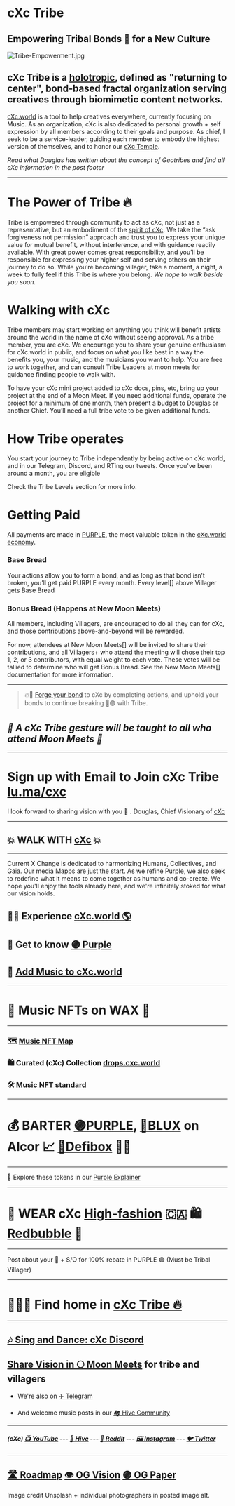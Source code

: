 # cXc Tribe

## Empowering Tribal Bonds 🤝 for a New Culture


![Tribe-Empowerment.jpg](https://files.peakd.com/file/peakd-hive/currentxchange/23xehtXXcPLe9tZmQrMRDwvRX4889fqL8N1YkubW9YR45xPWF1RzSZUyYVejznXbZMg71.jpg)


## cXc Tribe is a [holotropic](https://en.wiktionary.org/wiki/holotropic), defined as "returning to center", bond-based fractal organization serving creatives through biomimetic content networks. 

[cXc.world](https://cxc.world) is a tool to help creatives everywhere, currently focusing on Music. As an organization, cXc is also dedicated to personal growth + self expression by all members according to their goals and purpose. As chief, I seek to be a service-leader, guiding each member to embody the highest version of themselves, and to honor our [cXc Temple](https://peakd.com/hive-179421/@currentxchange/tribe-temple-for-cxcworld-cxc-tribe-working-document).

*Read what Douglas has written about the concept of Geotribes and find all cXc information in the post footer*

___ 

# The Power of Tribe 🔥
Tribe is empowered through community to act as cXc, not just as a representative, but an embodiment of the [spirit of cXc](https://peakd.com/hive-179421/@currentxchange/tribe-temple-for-cxcworld-cxc-tribe-working-document). We take the “ask forgiveness not permission” approach and trust you to express your unique value for mutual benefit, without interference, and with guidance readily available. With great power comes great responsibility, and you’ll be responsible for expressing your higher self and serving others on their journey to do so. While you’re becoming villager, take a moment, a night, a week to fully feel if this Tribe is where you belong. *We hope to walk beside you soon.*


# Walking with cXc
Tribe members may start working on anything you think will benefit artists around the world in the name of cXc without seeing approval. As a tribe member, you are cXc. We encourage you to share your genuine enthusiasm for cXc.world in public, and focus on what you like best in a way the benefits you, your music, and the musicians you want to help. You are free to work together, and can consult Tribe Leaders at moon meets for guidance finding people to walk with.

To have your cXc mini project added to cXc docs, pins, etc, bring up your project at the end of a Moon Meet. If you need additional funds, operate the project for a minimum of one month, then present a budget to Douglas or another Chief. You’ll need a full tribe vote to be given additional funds.


# How Tribe operates

You start your journey to Tribe independently by being active on cXc.world, and in our Telegram, Discord, and RTing our tweets. Once you've been around a month, you are eligible 

Check the Tribe Levels section for more info. 

# Getting Paid 
All payments are made in [PURPLE](https://github.com/currentxchange/purple-explainer/blob/master/Purple.md), the most valuable token in the [cXc.world economy](https://github.com/currentxchange/purple-explainer).  

### Base Bread
Your actions allow you to form a bond, and as long as that bond isn’t broken, you’ll get paid PURPLE every month. Every level[] above Villager gets Base Bread

### Bonus Bread (Happens at New Moon Meets)
All members, including Villagers, are encouraged to do all they can for cXc, and those contributions above-and-beyond will be rewarded. 

For now, attendees at New Moon Meets[] will be invited to share their contributions, and all Villagers+ who attend the meeting will chose their top 1, 2, or 3 contributors, with equal weight to each vote. These votes will be tallied to determine who will get Bonus Bread. See the New Moon Meets[] documentation for more information. 

___ 

> 🔥🔨 [Forge your bond](https://lu.ma/cxc) to cXc by completing actions, and uphold your bonds to continue breaking 🥖🟣 with Tribe. 

## *🤝 A cXc Tribe gesture will be taught to all who attend Moon Meets 👐*
___ 

# Sign up with Email to Join cXc Tribe [lu.ma/cxc](https://lu.ma/cxc)

I look forward to sharing vision with you 🙏
 . Douglas, Chief Visionary of [cXc](https://currentxchange.com)

- - - - - - - - - - - - - - - - - - - - - - - -
## 💥 WALK WITH [cXc](https://cXc.world) 💥
- - - - - - - - - - - - - - - - - - - - - - - -

Current X Change is dedicated to harmonizing Humans, Collectives, and Gaia. Our media Mapps are just the start. As we refine Purple, we also seek to redefine what it means to come together as humans and co-create. We hope you'll enjoy the tools already here, and we're infinitely stoked for what our vision holds. 

## 👨‍🎤 Experience [cXc.world 🌎](https://cXc.world)

## 🤝 Get to know [🟣 Purple](https://github.com/currentxchange/purple-explainer)

## 🎥  [Add Music to cXc.world](https://www.youtube.com/watch?v=7NCaG2ZPHOQ)

- - - - - - - - - - - - - - - - - - - 
# 🎁 Music NFTs on WAX 🚀
- - - - - - - - - - - - - - - - - - - 

### 🗺 [Music NFT Map](https://cxc.world/?format=nft)  
### 🛍  Curated (cXc) Collection [drops.cxc.world](https://drops.cxc.world)  
### 🛠  [Music NFT standard](https://github.com/currentxchange/Music-NFT-Standard)  

- - - - - - - - - - - - - - - - - - - - - - - - - - - - - - - - - - - - - - - -
# 💰 BARTER [🟣PURPLE](ttps://wax.alcor.exchange/trade/PURPLE-purplepurple_WAX-eosio.token), [🔵BLUX](https://wax.alcor.exchange/trade/BLUX-bluxbluxblux_WAX-eosio.token) on Alcor 📈 [🎁Defibox](https://wax.defibox.io/addMarket?pairId=45) 🏊‍♂️
- - - - - - - - - - - - - - - - - - - - - - - - - - - - - - - - - - - - - - - - 


🧭 Explore these tokens in our [Purple Explainer](https://github.com/currentxchange/purple-explainer/)


- - - - - - - - - - - - - - - - - - - 
# 👕 WEAR cXc [High-fashion](https://artofwhere.com/artists/cxc-world-merch) 🇨🇦 🛍️ [Redbubble](https://www.redbubble.com/people/currentxchange/shop?artistUserName=CurrentXChange&iaCode=all-stickers) 🔴
- - - - - - - - - - - - - - - - - - - 

Post about your 👕 + S/O for 100% rebate in PURPLE 🟣 (Must be Tribal Villager)

- - - - - - - - - - - - - - - - - - - - - - - 
# 🦁🐻🦉 Find home in [cXc Tribe 🔥](https://lu.ma/cxc)
- - - - - - - - - - - - - - - - - - - - - - -


## **[🎶 Sing and Dance: cXc Discord](https://discord.gg/yqtQawvrzV)** 

## [Share Vision in 🌕 Moon Meets](https://lu.ma/community/com-OQYy00VHiRJmA0S/join) for tribe and villagers

- We're also on [✈️ Telegram](https://t.me/cXc_world)

- And welcome music posts in our [🏘️ Hive Community](https://peakd.com/c/hive-179421) 
 

- - - - - - - - - - - - - - - - - - - - - - - 



##### (cXc) [📺 YouTube](youtube.com/channel/UCBjTUosp2R_FN6AFdHV-v-Q) --- [🐝 Hive](peakd.com/@currentxchange) --- [🔺 Reddit](https://www.reddit.com/r/cXcMusic)  --- [🖼️ Instagram](instagram.com/cxc.world) --- [🐦 Twitter](twitter.com/currentxchange)

- - - - - - - - - - - - - - - - - - - - - - -

##  [🛣️ Roadmap](https://github.com/currentxchange/purple-explainer/blob/master/Roadmap.md) [ 👁 OG Vision](https://currentxchange.com/vision) [🟣 OG Paper](https://docs.google.com/document/d/1T2JH9J73WjgZ9-cULJAzrYvZzyPSXEA_fdgt21lHnDc/preview)

Image credit Unsplash + individual photographers in posted image alt.
